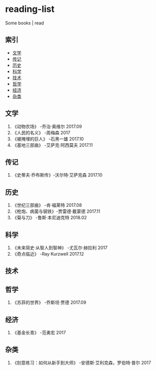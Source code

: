 # reading-list
Some books | read
## 索引
- [文学](#文学)
- [传记](#传记)
- [历史](#历史)
- [科学](#科学)
- [技术](#技术)
- [哲学](#哲学)
- [经济](#经济)
- [杂类](#杂类)

## 文学
1. 《动物农场》 -乔治·奥维尔 2017.09
1. 《人民的名义》 -周梅森 2017
1. 《被掩埋的巨人》 -石黑一雄 2017.10
1. 《基地三部曲》 -艾萨克·阿西莫夫 2017.11

## 传记
1. 《史蒂夫·乔布斯传》-沃尔特·艾萨克森 2017.10

## 历史
1. 《世纪三部曲》 -肯·福莱特 2017.08
1. 《枪炮、病菌与钢铁》-贾雷德·戴蒙德 2017.11
1. 《菊与刀》	-鲁斯·本尼迪克特 2018.02

## 科学
1. 《未来简史·从智人到智神》 -尤瓦尔·赫拉利 2017
1. 《奇点临近》 -Ray Kurzwell 2017.12

## 技术
## 哲学
1. 《苏菲的世界》 -乔斯坦·贾德 2017.09

## 经济
1. 《基金长青》 -范勇宏 2017

## 杂类
1. 《刻意练习：如何从新手到大师》 -安德斯·艾利克森，罗伯特·普尔 2017
